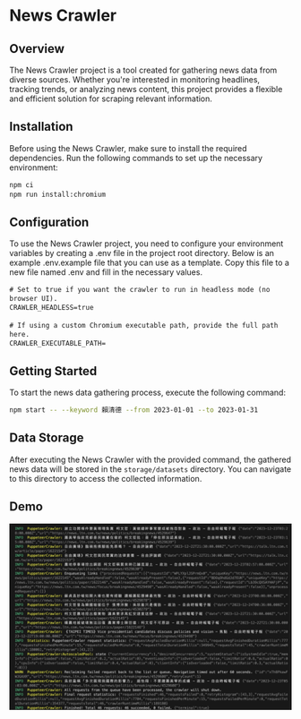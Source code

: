 News Crawler
===

## Overview

The News Crawler project is a tool created for gathering news data from diverse sources. Whether you're interested in monitoring headlines, tracking trends, or analyzing news content, this project provides a flexible and efficient solution for scraping relevant information.

## Installation

Before using the News Crawler, make sure to install the required dependencies. Run the following commands to set up the necessary environment:

```bash
npm ci
npm run install:chromium
```

## Configuration

To use the News Crawler project, you need to configure your environment variables by creating a .env file in the project root directory. Below is an example .env.example file that you can use as a template. Copy this file to a new file named .env and fill in the necessary values.

```env
# Set to true if you want the crawler to run in headless mode (no browser UI).
CRAWLER_HEADLESS=true

# If using a custom Chromium executable path, provide the full path here.
CRAWLER_EXECUTABLE_PATH=
```

## Getting Started

To start the news data gathering process, execute the following command:

```bash
npm start -- --keyword 賴清德 --from 2023-01-01 --to 2023-01-31
```

## Data Storage

After executing the News Crawler with the provided command, the gathered news data will be stored in the `storage/datasets` directory. You can navigate to this directory to access the collected information.

## Demo

![News Crawler Demo](demo.png)
